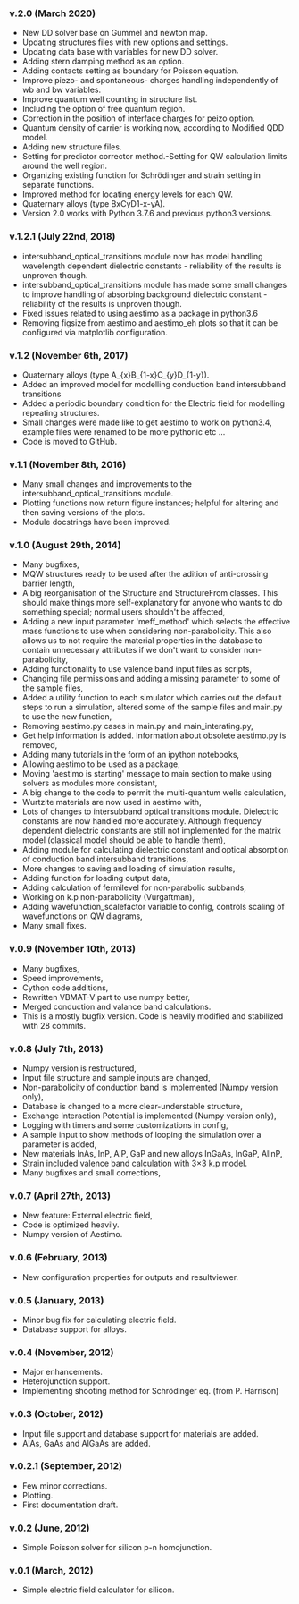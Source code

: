 ### v.2.0 (March 2020)

*   New DD solver base on Gummel and newton map.
*   Updating structures files with new options and settings.
*   Updating data base with variables for new DD solver.
*   Adding stern damping method as an option.
*   Adding contacts setting as boundary for Poisson equation.
*   Improve piezo- and spontaneous- charges handling independently of wb and bw variables.
*   Improve quantum well counting in structure list.
*   Including the option of free quantum region.
*   Correction in the position of interface charges for peizo option.
*   Quantum density of carrier is working now, according to Modified QDD model.
*   Adding new structure files.
*   Setting for predictor corrector method.-Setting for QW calculation limits around the well region.
*   Organizing existing function for Schrödinger and strain setting in separate functions.
*   Improved method for locating energy levels for each QW. 
*   Quaternary alloys (type BxCyD1-x-yA).
*   Version 2.0 works with Python 3.7.6 and previous python3 versions.
### v.1.2.1 (July 22nd, 2018)

*   intersubband\_optical\_transitions module now has model handling wavelength dependent dielectric constants - reliability of the results is unproven though.
*   intersubband\_optical\_transitions module has made some small changes to improve handling of absorbing background dielectric constant - reliability of the results is unproven though.
*   Fixed issues related to using aestimo as a package in python3.6
*   Removing figsize from aestimo and aestimo_eh plots so that it can be configured via matplotlib configuration.

### v.1.2 (November 6th, 2017)

*	Quaternary alloys (type A_{x}B_{1-x}C_{y}D_{1-y}).
*	Added an improved model for modelling conduction band intersubband transitions
*	Added a periodic boundary condition for the Electric field for modelling repeating structures.
*	Small changes were made like to get aestimo to work on python3.4, example files were renamed to be more pythonic etc ...
* 	Code is moved to GitHub.

### v.1.1 (November 8th, 2016)

*    Many small changes and improvements to the intersubband\_optical\_transitions module.
*    Plotting functions now return figure instances; helpful for altering and then saving versions of the plots.
*    Module docstrings have been improved.

### v.1.0 (August 29th, 2014)

*    Many bugfixes,
*    MQW structures ready to be used after the adition of anti-crossing barrier length,
*    A big reorganisation of the Structure and StructureFrom classes. This should make things more self-explanatory for anyone who wants to do something special; normal users shouldn't be affected,
*    Adding a new input parameter 'meff_method' which selects the effective mass functions to use when considering non-parabolicity. This also allows us to not require the material properties in the database to contain unnecessary attributes if we don't want to consider non-parabolicity,
*    Adding functionality to use valence band input files as scripts,
*    Changing file permissions and adding a missing parameter to some of the sample files,
*    Added a utility function to each simulator which carries out the default steps to run a simulation, altered some of the sample files and main.py to use the new function, 
*    Removing aestimo.py cases in main.py and main_interating.py,
*    Get help information is added. Information about obsolete aestimo.py is removed,
*    Adding many tutorials in the form of an ipython notebooks,
*    Allowing aestimo to be used as a package,
*    Moving 'aestimo is starting' message to main section to make using solvers as modules more consistant,
*    A big change to the code to permit the multi-quantum wells calculation,
*    Wurtzite materials are now used in aestimo with,
*    Lots of changes to intersubband optical transitions module. Dielectric constants are now handled more accurately. Although frequency dependent dielectric constants are still not implemented for the matrix model (classical model should be able to handle them),
*    Adding module for calculating dielectric constant and optical absorption of conduction band intersubband transitions,
*    More changes to saving and loading of simulation results,
*    Adding function for loading output data,
*    Adding calculation of fermilevel for non-parabolic subbands,
*    Working on k.p non-parabolicity (Vurgaftman),
*    Adding wavefunction_scalefactor variable to config, controls scaling of wavefunctions on QW diagrams,
*    Many small fixes.

### v.0.9 (November 10th, 2013)

*    Many bugfixes,
*    Speed improvements,
*    Cython code additions,
*    Rewritten VBMAT-V part to use numpy better,
*    Merged conduction and valance band calculations.
*    This is a mostly bugfix version. Code is heavily modified and stabilized with 28 commits.

### v.0.8 (July 7th, 2013)

*    Numpy version is restructured,
*    Input file structure and sample inputs are changed,
*    Non-parabolicity of conduction band is implemented (Numpy version only),
*    Database is changed to a more clear-understable structure,
*    Exchange Interaction Potential is implemented (Numpy version only),
*    Logging with timers and some customizations in config,
*    A sample input to show methods of looping the simulation over a parameter is added,
*    New materials InAs, InP, AlP, GaP and new alloys InGaAs, InGaP, AlInP,
*    Strain included valence band calculation with 3×3 k.p model.
*    Many bugfixes and small corrections,

### v.0.7 (April 27th, 2013)

*    New feature: External electric field,
*    Code is optimized heavily.
*    Numpy version of Aestimo.

### v.0.6 (February, 2013)

*    New configuration properties for outputs and resultviewer.

### v.0.5 (January, 2013)

*    Minor bug fix for calculating electric field.
*    Database support for alloys.

### v.0.4 (November, 2012)

*    Major enhancements.
*    Heterojunction support.
*    Implementing shooting method for Schrödinger eq. (from P. Harrison)

### v.0.3 (October, 2012)

*    Input file support and database support for materials are added.
*    AlAs, GaAs and AlGaAs are added.

### v.0.2.1 (September, 2012)

*    Few minor corrections.
*    Plotting.
*    First documentation draft.

### v.0.2 (June, 2012)

*    Simple Poisson solver for silicon p-n homojunction.

### v.0.1 (March, 2012)

*    Simple electric field calculator for silicon.
